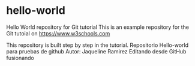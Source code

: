 # hello-world
Hello World repository for Git tutorial
This is an example repository for the Git tutoial on https://www.w3schools.com

This repository is built step by step in the tutorial.
Repositorio Hello-world para pruebas de github
Autor: Jaqueline Ramirez 
Editando desde GitHub
fusionando 
